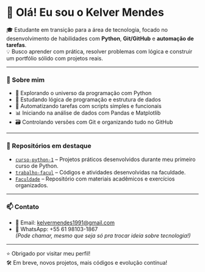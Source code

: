# 👋 Olá! Eu sou o Kelver Mendes

🎓 Estudante em transição para a área de tecnologia, focado no desenvolvimento de habilidades com **Python**, **Git/GitHub** e **automação de tarefas**.  
💡 Busco aprender com prática, resolver problemas com lógica e construir um portfólio sólido com projetos reais.

---

### 🚀 Sobre mim

- 🐍 Explorando o universo da programação com Python
- 🧠 Estudando lógica de programação e estrutura de dados
- 🔧 Automatizando tarefas com scripts simples e funcionais
- 📊 Iniciando na análise de dados com Pandas e Matplotlib
- 🗃️ Controlando versões com Git e organizando tudo no GitHub

---

### 📂 Repositórios em destaque

- [`curso-python-1`](https://github.com/Kelver1991/curso-python-1) – Projetos práticos desenvolvidos durante meu primeiro curso de Python.
- [`trabalho-facul`](https://github.com/Kelver1991/trabalho-facul) – Códigos e atividades desenvolvidas na faculdade.
- [`Faculdade`](https://github.com/Kelver1991/Faculdade) – Repositório com materiais acadêmicos e exercícios organizados.

---

### 📫 Contato

- 📧 Email: kelvermendes1991@gmail.com  
- 📱 WhatsApp: +55 61 98103-1867  
*(Pode chamar, mesmo que seja só pra trocar ideia sobre tecnologia!)*

---

⭐ Obrigado por visitar meu perfil!  
🛠️ Em breve, novos projetos, mais códigos e evolução contínua!


